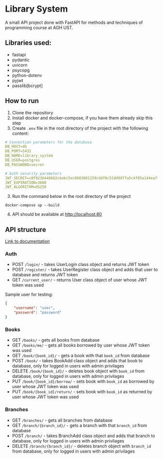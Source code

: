 # Library System
A small API project done with FastAPI for methods and techniques of programming course at AGH UST.  

## Libraries used:
- fastapi
- pydantic
- uvicorn
- psycopg
- python-dotenv
- pyjwt
- passlib[bcrypt]

## How to run
1. Clone the repository
2. Install docker and docker-compose, if you have them already skip this step
3. Create `.env` file in the root directory of the project with the following content:
```yml
# Connection parameters for the database
DB_HOST=db
DB_PORT=5432
DB_NAME=library_system
DB_USER=postgres
DB_PASSWORD=secret

# Auth security parameters
JWT_SECRET=c0f9236446682cbebc5ec8683881259cddf8c52dd987fa5c4f05a144ea7fd3ea
JWT_EXPIRATION=3600
JWT_ALGORITHM=HS256
```
3. Run the command below in the root directory of the project
```shell
docker-compose up --build
``` 
4. API should be available at [http://localhost:80](http://localhost:80)


## API structure

[Link to documentation](http://0.0.0.0/docs)


### Auth
- POST `/login/` - takes UserLogin class object and returns JWT token
- POST `/register/` - takes UserRegister class object and adds that user to database and returns JWT token
- GET `/current_user/` - returns User class object of user whose JWT token was used

Sample user for testing:
```json
{
    "username": "user",
    "password": "password"
}
```
  
### Books
- GET `/books/` - gets all books from database
- GET `/books/me/` - gets all books borrowed by user whose JWT token was used
- GET `/book/{book_id}/` - gets a book with that `book_id` from database
- POST `/book/` - takes BookAdd class object and adds that book to database, only for logged in users with admin privilages
- DELETE `/book/{book_id}/` - deletes book object with `book_id` from database, only for logged in users with admin privilages
- PUT `/book/{book_id}/borrow/` - sets book with `book_id` as borrowed by user whose JWT token was used
- PUT `/book/{book_id}/return/` - sets book with `book_id` as returned by user whose JWT token was used

### Branches
- GET `/branches/` - gets all branches from database
- GET `/branch/{branch_id}/` - gets a branch with that `branch_id` from database
- POST `/branch/` - takes BranchAdd class object and adds that branch to database, only for logged in users with admin privilages
- DELETE `/branch/{branch_id}/` - deletes branch object with `branch_id` from database, only for logged in users with admin privilages
